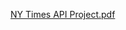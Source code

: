[NY Times API Project.pdf](https://github.com/bm572/New-York-Times-API-/files/9229752/NY.Times.API.Project.pdf)
